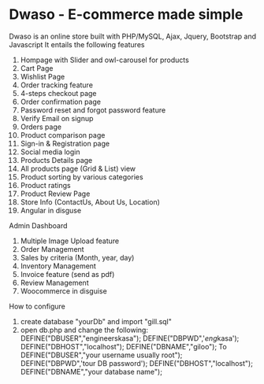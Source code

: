 # Dwaso - E-commerce made simple
Dwaso is an online store built with PHP/MySQL, Ajax, Jquery, Bootstrap and Javascript
It entails the following features
1. Hompage with Slider and owl-carousel for products
2. Cart Page
3. Wishlist Page
4. Order tracking feature
5. 4-steps checkout page
5. Order confirmation page
6. Password reset and forgot password feature
5. Verify Email on signup
7. Orders page
8. Product comparison page
9. Sign-in & Registration page
10. Social media login
11. Products Details page
12. All products page (Grid & List) view
13. Product sorting by various categories
14. Product ratings
15. Product Review Page
16. Store Info (ContactUs, About Us, Location)
17. Angular in disguse

Admin Dashboard
1. Multiple Image Upload feature
2. Order Management
3. Sales by criteria (Month, year, day)
4. Inventory Management
5. Invoice feature (send as pdf)
6. Review Management
7. Woocommerce in disguise

How to configure 
1. create database "yourDb" and import "gill.sql"
2. open db.php and change the following:
DEFINE("DBUSER","engineerskasa");
DEFINE("DBPWD",'$eng$kasa');
DEFINE("DBHOST","localhost");
DEFINE("DBNAME","giloo");
To
DEFINE("DBUSER","your username usually root");
DEFINE("DBPWD",'tour DB password');
DEFINE("DBHOST","localhost");
DEFINE("DBNAME","your database name");
